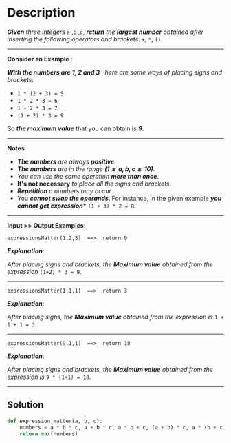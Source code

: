 # Description

**_Given_** _three integers_ `a` ,`b` ,`c`, **_return_** _the ***largest number*** obtained after inserting the following operators and brackets_: `+`, `*`, `()`.

---

**Consider an Example** :

**_With the numbers are 1, 2 and 3_** , _here are some ways of placing signs and brackets_:

- `1 * (2 + 3) = 5`
- `1 * 2 * 3 = 6`
- `1 + 2 * 3 = 7`
- `(1 + 2) * 3 = 9`

So **_the maximum value_** that you can obtain is **_9_**.

---

**Notes**

- **_The numbers_** _are always_ **_positive_**.
- **_The numbers_** _are in the range_ **_(1  ≤  a, b, c  ≤  10)_**.
- _You can use the same operation_ **_more than once_**.
- **It's not necessary** _to place all the signs and brackets_.
- **_Repetition_** _n numbers may occur_ .
- You **_cannot swap the operands_**. For instance, in the given example **_you cannot get expression_\*** `(1 + 3) * 2 = 8`.

---

**Input >> Output Examples**:

```
expressionsMatter(1,2,3)  ==>  return 9
```

**_Explanation_**:

_After placing signs and brackets, the ***Maximum value*** obtained from the expression_ `(1+2) * 3 = 9`.

---

```
expressionsMatter(1,1,1)  ==>  return 3
```

**_Explanation_**:

_After placing signs, the ***Maximum value*** obtained from the expression is_ `1 + 1 + 1 = 3`.

---

```
expressionsMatter(9,1,1)  ==>  return 18
```

**_Explanation_**:

_After placing signs and brackets, the ***Maximum value*** obtained from the expression is_ `9 * (1+1) = 18`.

---

## Solution

```py
def expression_matter(a, b, c):
    numbers = a * b * c, a + b * c, a * b + c, (a + b) * c, a * (b + c), a + b + c
    return max(numbers)
```
